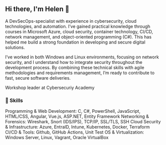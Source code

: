 ## Hi there, I'm Helen 👋

A DevSecOps-specialist with experience in cybersecurity, cloud technologies, and automation. I’ve gained practical knowledge through courses in Microsoft Azure, cloud security, container technology, CI/CD, network management, and object-oriented programming (C#). This has helped me build a strong foundation in developing and secure digital solutions.

I’ve worked in both Windows and Linux environments, focusing on network security, and I understand how to integrate security throughout the development process. By combining these technical skills with agile methodologies and requirements management, I’m ready to contribute to fast, secure software deliveries.

Workshop leader at Cybersecuriy Academy


### 🚀 Skills


Programming & Web Development: C, C#, PowerShell, JavaScript, HTML/CSS, Angular, Vue.js, ASP.NET, Entity Framework
Networking & Forensics: Wireshark, Snort (IDS/IPS), TCP/IP, SSL/TLS, SSH
Cloud Security & Infrastructure: Azure, EntraID, Intune, Kubernetes, Docker, Terraform
CI/CD & Tools: Github, GitHub Actions, Unit Test
OS & Virtualization: Windows Server, Linux, Vagrant, Oracle VirtualBox


<!--
**afroTechnologist/afroTechnologist** is a ✨ _special_ ✨ repository because its `README.md` (this file) appears on your GitHub profile.

Here are some ideas to get you started:

- 🔭 I’m currently working on ...
- 🌱 I’m currently learning ...
- 👯 I’m looking to collaborate on ...
- 🤔 I’m looking for help with ...
- 💬 Ask me about ...
- 📫 How to reach me: ...
- 😄 Pronouns: ...
- ⚡ Fun fact: ...
-->
